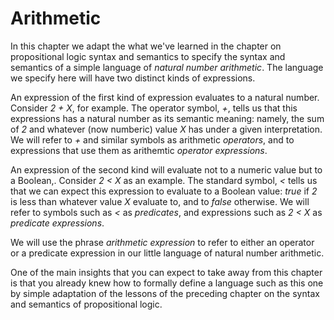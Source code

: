 # Arithmetic

In this chapter we adapt the what we've learned in the
chapter on propositional logic syntax and semantics to
specify the syntax and semantics of a simple language of
*natural number arithmetic*. The language we specify here
will have two distinct kinds of expressions.

An expression of the first kind of expression evaluates
to a natural number. Consider *2 + X*, for example. The
operator symbol, *+*, tells us that this expressions has
a natural number as its semantic meaning: namely, the sum
of *2* and whatever (now numberic) value *X* has under a
given interpretation. We will refer to *+* and similar
symbols as arithmetic *operators*, and to expressions
that use them as arithemtic *operator expressions*.

An expression of the second kind will evaluate not to a
numeric value but to a Boolean,. Consider *2 < X* as an
example. The standard symbol, *<* tells us that we can
expect this expression to evaluate to a Boolean value:
*true* if *2* is less than whatever value *X* evaluate
to, and to *false* otherwise. We will refer to symbols
such as *<* as *predicates*, and expressions such as
*2 < X* as *predicate expressions*.

We will use the phrase *arithmetic expression* to refer
to either an operator or a predicate expression in our
little language of natural number arithmetic.

One of the main insights that you can expect to take
away from this chapter is that you already knew how to
formally define a language such as this one by simple
adaptation of the lessons of the preceding chapter on
the syntax and semantics of propositional logic.
